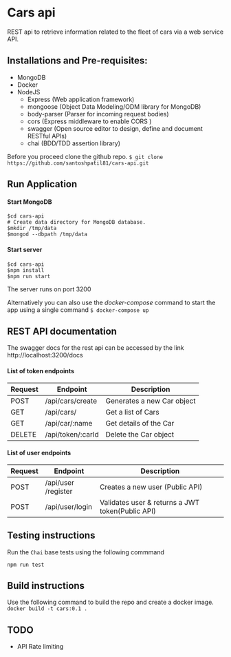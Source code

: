 # Cars api
REST api to retrieve information related to the fleet of cars via a web service API.

## Installations and Pre-requisites:
* MongoDB
* Docker
* NodeJS
  * Express (Web application framework)
  * mongoose (Object Data Modeling/ODM library for MongoDB)
  * body-parser (Parser for incoming request bodies)
  * cors (Express middleware to enable CORS )
  * swagger (Open source editor to design, define and document RESTful APIs)
  * chai (BDD/TDD assertion library)

Before you proceed clone the github repo.
```$ git clone https://github.com/santoshpatil81/cars-api.git ```

## Run Application

#### Start MongoDB
```
$cd cars-api
# Create data directory for MongoDB database.
$mkdir /tmp/data
$mongod --dbpath /tmp/data
```
#### Start server
```
$cd cars-api
$npm install
$npm run start
```
The server runs on port 3200

Alternatively you can also use the *docker-compose* command to start the app using a single command
```$ docker-compose up```


## REST API documentation

The swagger docs for the rest api can be accessed by the link http://localhost:3200/docs

#### List of token endpoints

| Request|  Endpoint                    |  Description                         |
| ------ | ---------------------------- | ------------------------------------ |
| POST   | ​/api​/cars​/create          | Generates a new Car object           |
| GET    | /api​/cars​/                 | Get a list of Cars                   |
| GET    | /api​/car​/:name             | Get details of the Car               |
| DELETE | /api​/token​/:carId          | Delete the Car object                |

#### List of user endpoints

| Request|  Endpoint                    |  Description                         |
|--------|------------------------------|--------------------------------------|
| POST   | /api​/user​/register           | Creates a new user (Public API)      |
| POST   | /api​/user​/login              | Validates user & returns a JWT token(Public API)  |


## Testing instructions

Run the `Chai` base tests using the following commmand

`npm run test`

## Build instructions

Use the following command to build the repo and create a docker image.
``` docker build -t cars:0.1 .```

## TODO
* API Rate limiting
